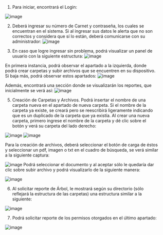 1. Para iniciar, encontrará el Login:

![image](https://user-images.githubusercontent.com/99098604/231021082-1e4d7943-69b6-4c8f-829a-65896256b91c.png)

2. Deberá ingresar su número de Carnet y contraseña, los cuales se encuentran en el sistema. Si al ingresar sus datos le alerta que no son correctos y considera que sí lo están, deberá comunicarse con su administrador:
![image](https://user-images.githubusercontent.com/99098604/231021607-944f1242-a796-4d90-b8ea-7a756b4e5400.png)

4. En caso que logre ingresar sin problema, podrá visualizar un panel de usuario con la siguiente estructura:
![image](https://user-images.githubusercontent.com/99098604/231021662-bdeb9198-1056-4802-85c8-4634b9be7ee0.png)

En primera instancia, podrá observar el apartado a la izquierda, donde podrá crear carpetas y subir archivos que se encuentren en su dispositivo. Si baja más, podrá observar estos apartados:
![image](https://user-images.githubusercontent.com/99098604/231021865-e5e4b3df-4ce3-4bab-b8e7-4ab5c9a66743.png)

Además, encontrará una sección donde se visualizarán los reportes, que inicialmente se verá así:
![image](https://user-images.githubusercontent.com/99098604/231021923-158ee5dc-51f3-4261-bba6-1b1ba525569a.png)

5. Creación de Carpetas y Archivos. Podrá insertar el nombre de una carpeta nueva en el apartado de nueva carpeta. Si el nombre de la carpeta ya existe, se creará pero se reescribirá ligeramente indicando que es un duplicado de la carpeta que ya existía. Al crear una nueva carpeta, primero ingrese el nombre de la carpeta y dé clic sobre el botón y verá su carpeta del lado derecho:

![image](https://user-images.githubusercontent.com/99098604/231022218-7695c219-2937-4159-ba3d-dadbcc94abce.png)
![image](https://user-images.githubusercontent.com/99098604/231022251-6dc9e5cb-5905-4b95-92d4-2d8c6f7b0113.png)

Para la creación de archivos, deberá seleccionar el botón de carga de éstos y seleccionar un pdf, imagen o txt en el cuadro de búsqueda, se verá similar a la siguiente captura:

![image](https://user-images.githubusercontent.com/99098604/231022396-6056dd4f-070c-445d-9d45-fdde58037b22.png)
Podrá seleccionar el documento y al aceptar sólo le quedaría dar clic sobre subir archivo y podrá visualizarlo de la siguiente manera:

![image](https://user-images.githubusercontent.com/99098604/231022508-313a6d7c-a981-485c-8558-21fccfa630e5.png)

6. Al solicitar reporte de Árbol, le mostrará según su directorio (sólo reflejará la estructura de las carpetas) una estructura similar a la siguiente:

![image](https://user-images.githubusercontent.com/99098604/231022901-36304d55-ff4c-4e45-893a-db638b07c771.png)

7. Podrá solicitar reporte de los permisos otorgados en el último apartado:

![image](https://user-images.githubusercontent.com/99098604/231023153-05e1a161-3186-4fd1-ae73-b2b745d3426a.png)
